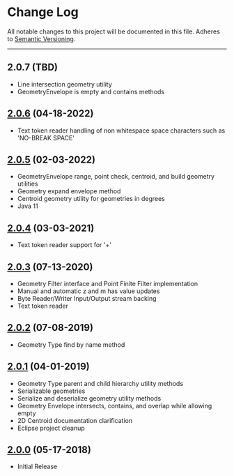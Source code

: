 # Change Log
All notable changes to this project will be documented in this file.
Adheres to [Semantic Versioning](http://semver.org/).

---

## 2.0.7 (TBD)

* Line intersection geometry utility
* GeometryEnvelope is empty and contains methods

## [2.0.6](https://github.com/ngageoint/simple-features-java/releases/tag/2.0.6) (04-18-2022)

* Text token reader handling of non whitespace space characters such as 'NO-BREAK SPACE'

## [2.0.5](https://github.com/ngageoint/simple-features-java/releases/tag/2.0.5) (02-03-2022)

* GeometryEnvelope range, point check, centroid, and build geometry utilities
* Geometry expand envelope method
* Centroid geometry utility for geometries in degrees
* Java 11

## [2.0.4](https://github.com/ngageoint/simple-features-java/releases/tag/2.0.4) (03-03-2021)

* Text token reader support for '+'

## [2.0.3](https://github.com/ngageoint/simple-features-java/releases/tag/2.0.3) (07-13-2020)

* Geometry Filter interface and Point Finite Filter implementation
* Manual and automatic z and m has value updates
* Byte Reader/Writer Input/Output stream backing
* Text token reader

## [2.0.2](https://github.com/ngageoint/simple-features-java/releases/tag/2.0.2) (07-08-2019)

* Geometry Type find by name method

## [2.0.1](https://github.com/ngageoint/simple-features-java/releases/tag/2.0.1) (04-01-2019)

* Geometry Type parent and child hierarchy utility methods
* Serializable geometries
* Serialize and deserialize geometry utility methods
* Geometry Envelope intersects, contains, and overlap while allowing empty
* 2D Centroid documentation clarification
* Eclipse project cleanup

## [2.0.0](https://github.com/ngageoint/simple-features-java/releases/tag/2.0.0) (05-17-2018)

* Initial Release
